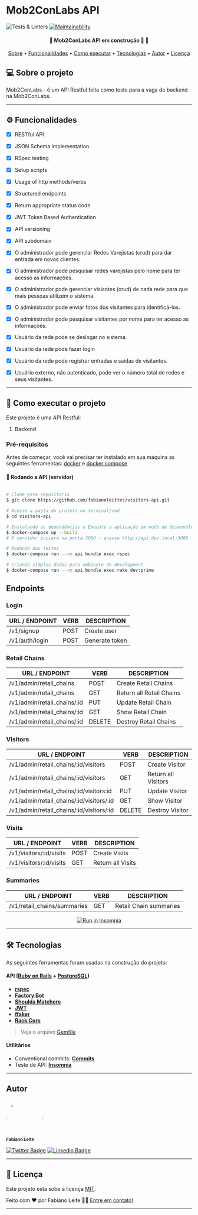# Mob2ConLabs API

![Tests & Linters](https://github.com/fabianoleittes/visitors-api/workflows/Tests%20&%20Linters/badge.svg?branch=main) [![Maintainability](https://api.codeclimate.com/v1/badges/e787fbfd8c282e658c2a/maintainability)](https://codeclimate.com/github/fabianoleittes/visitors-api/maintainability)


<h4 align="center"> 
	🚧  Mob2ConLabs API em construção 🚀 🚧
</h4>

<p align="center">
 <a href="#-sobre-o-projeto">Sobre</a> •
 <a href="#-funcionalidades">Funcionalidades</a> •
 <a href="#-como-executar-o-projeto">Como executar</a> • 
 <a href="#-tecnologias">Tecnologias</a>
 • 
 <a href="#-autor">Autor</a> • 
 <a href="#user-content--licença">Licença</a>
</p>


## 💻 Sobre o projeto

Mob2ConLabs - é um API Restful feita como teste para a vaga de backend na Mob2ConLabs.

---

## ⚙️ Funcionalidades

- [x] RESTful API
- [x] JSON Schema implementation
- [x] RSpec testing
- [x] Setup scripts
- [x] Usage of http methods/verbs
- [x] Structured endpoints
- [x] Return appropriate status code
- [x] JWT Token Based Authentication
- [x] API versioning
- [x] API subdomain
- [x] O administrador pode gerenciar Redes Varejistas (crud) para dar entrada em novos clientes.

- [x] O administrador pode pesquisar redes varejistas pelo nome para ter acesso as informações.

- [x] O administrador pode gerenciar visiantes (crud) de cada rede para que mais pessoas utilizem o sistema.

- [x] O administrador pode enviar fotos dos visitantes para identificá-los.

- [x] O administrador pode pesquisar visitantes por nome para ter acesso as informações.

- [x] Usuário da rede pode se deslogar no sistema.

- [x] Usuário da rede pode fazer login

- [x] Usuário da rede pode registrar entradas e saidas de visitantes.

- [x] Usuário externo, não autenticado, pode ver o número total de redes e seus visitantes.

---

## 🚀 Como executar o projeto

Este projeto é uma API Restful:
1. Backend

### Pré-requisitos

Antes de começar, você vai precisar ter instalado em sua máquina as seguintes ferramentas:
[docker](https://docs.docker.com/install/) e [docker compose](https://docs.docker.com/compose/install/)
 
#### 🎲 Rodando a API (servidor)

```bash

# Clone este repositório
$ git clone https://github.com/fabianoleittes/visitors-api.git

# Acesse a pasta do projeto no terminal/cmd
$ cd visitors-api

# Instalando as dependências e Execute a aplicação em modo de desenvolvimento
$ docker-compose up --build
# O servidor inciará na porta:3000 - acesse http://api.dev.local:3000 

# Rodando dos testes
$ docker-compose run --rm api bundle exec rspec

# Criando simples dados para ambiente de development
$ docker-compose run --rm api bundle exec rake dev:prime

```

## Endpoints

### Login

| URL / ENDPOINT          | VERB | DESCRIPTION      |
| ----------------------- | ---- | ---------------- |
| /v1/signup              | POST | Create user      |
| /v1/auth/login          | POST | Generate token   |

### Retail Chains
| URL / ENDPOINT          | VERB | DESCRIPTION      |
| ----------------------- | ---- | ---------------- |
| /v1/admin/retail_chains | POST | Create Retail Chains      |
| /v1/admin/retail_chains      | GET  | Return all Retail Chains |
| /v1/admin/retail_chains/:id  | PUT  | Update Retail Chain |
| /v1/admin/retail_chains/:id  | GET  | Show Retail Chain |
| /v1/admin/retail_chains/:id  | DELETE  | Destroy Retail Chains |

### Visitors

| URL / ENDPOINT          | VERB | DESCRIPTION      |
| ----------------------- | ---- | ---------------- |
| /v1/admin/retail_chains/:id/visitors | POST | Create Visitor |
| /v1/admin/retail_chains/:id/visitors      | GET  | Return all Visitors |
| /v1/admin/retail_chains/:id/visitors:id  | PUT  | Update Visitor |
| /v1/admin/retail_chains/:id/visitors/:id  | GET  | Show Visitor |
| /v1/admin/retail_chains/:id/visitors/:id  | DELETE  | Destroy Visitor |

### Visits

| URL / ENDPOINT          | VERB | DESCRIPTION      |
| ----------------------- | ---- | ---------------- |
| /v1/visitors/:id/visits | POST | Create Visits     |
| /v1/visitors/:id/visits | GET  | Return all Visits |

### Summaries

| URL / ENDPOINT          | VERB | DESCRIPTION      |
| ----------------------- | ---- | ---------------- |
| /v1/retail_chains/summaries | GET | Retail Chain summaries |

<p align="center">
  <a href="https://insomnia.rest/run/?label=Mob2Con%20Labs%20API&uri=https%3A%2F%2Fraw.githubusercontent.com%2Ffabianoleittes%2Fvisitors-api%2Fmain%2FInsomnia.json" target="_blank"><img src="https://insomnia.rest/images/run.svg" alt="Run in Insomnia"></a>
</p>

---

## 🛠 Tecnologias

As seguintes ferramentas foram usadas na construção do projeto:

#### **API**  ([Ruby on Rails](https://rubyonrails.org/)  +  [PostgreSQL](https://www.postgresql.org/))

-   **[rspec](https://github.com/rspec/rspec-rails)**
-   **[Factory Bot](https://github.com/thoughtbot/factory_bot_rails)**
-   **[Shoulda Matchers](https://github.com/thoughtbot/shoulda-matchers)**
-   **[JWT](https://github.com/jwt/ruby-jwt)**
-   **[ffaker](https://github.com/ffaker/ffaker)**
-   **[Rack Cors](https://github.com/cyu/rack-cors)**

> Veja o arquivo  [Gemfile](https://github.com/fabianoleittes/visitors-api/blob/main/Gemfile)

#### Utilitários

-   Conventional commits:  **[Commits](https://www.conventionalcommits.org/en/v1.0.0/)**
-   Teste de API:  **[Insomnia](https://insomnia.rest/)**

---

## Autor

<a href="https://fabianoleittes.me/">
 <img style="border-radius: 50%;" src="https://avatars3.githubusercontent.com/u/279344?v=4" width="100px;" alt=""/>
 <br />
 <sub><b>Fabiano Leite</b></sub></a>
 <br />

[![Twitter Badge](https://img.shields.io/badge/-@fabianoleittes-1ca0f1?style=flat-square&labelColor=1ca0f1&logo=twitter&logoColor=white&link=https://twitter.com/fabianoleittes)](https://twitter.com/fabianoleittes) [![Linkedin Badge](https://img.shields.io/badge/-Fabiano-blue?style=flat-square&logo=Linkedin&logoColor=white&link=https://www.linkedin.com/in/fabianoleittes/)](https://www.linkedin.com/in/fabianoleittes/) 

---

## 📝 Licença

Este projeto esta sobe a licença [MIT](./LICENSE).

Feito com ❤️ por Fabiano Leite 👋🏽 [Entre em contato!](https://www.linkedin.com/in/fabianoleittes/)

---